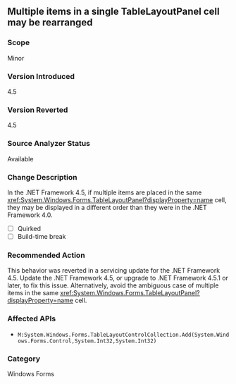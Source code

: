 ## Multiple items in a single TableLayoutPanel cell may be rearranged

### Scope
Minor

### Version Introduced
4.5

### Version Reverted
4.5

### Source Analyzer Status
Available

### Change Description

In the .NET Framework 4.5, if multiple items are placed in the same
<xref:System.Windows.Forms.TableLayoutPanel?displayProperty=name> cell, they may
be displayed in a different order than they were in the .NET Framework 4.0.

- [ ] Quirked
- [ ] Build-time break

### Recommended Action

This behavior was reverted in a servicing update for the .NET Framework 4.5.
Update the .NET Framework 4.5, or upgrade to .NET Framework 4.5.1 or
later, to fix this issue. Alternatively, avoid the ambiguous case of multiple
items in the same
<xref:System.Windows.Forms.TableLayoutPanel?displayProperty=name> cell.

### Affected APIs
* `M:System.Windows.Forms.TableLayoutControlCollection.Add(System.Windows.Forms.Control,System.Int32,System.Int32)`

### Category
Windows Forms

<!--
    ### Notes
    Although we're looking for <xref:System.Windows.Forms.TableLayoutPanel?displayProperty=name> APIs, what's really needed here is an analyzer that can look for XAML with multiple items in a single <xref:System.Windows.Forms.TableLayoutPanel?displayProperty=name> cell
    Source analyzer status: Pri 1
-->

<!-- breaking change id: 98 -->
